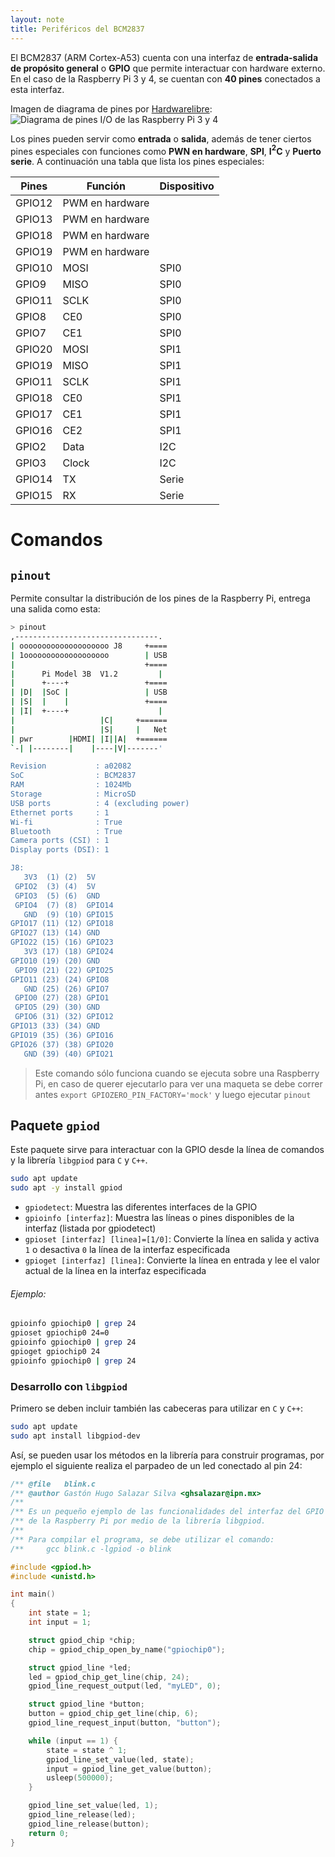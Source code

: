 ```yaml
---
layout: note
title: Periféricos del BCM2837
---
```


El BCM2837 (ARM Cortex-A53) cuenta con una interfaz de **entrada-salida de propósito general** o **GPIO** que permite interactuar con hardware externo. En el caso de la Raspberry Pi 3 y 4, se cuentan con **40 pines** conectados a esta interfaz.

Imagen de diagrama de pines por [Hardwarelibre](https://www.hwlibre.com/gpio-raspberry-pi/):
![Diagrama de pines I/O de las Raspberry Pi 3 y 4](https://www.hwlibre.com/wp-content/uploads/2020/03/gpio-raspberry-pi-4-3.png.webp)

Los pines pueden servir como **entrada** o **salida**, además de tener ciertos pines especiales con funciones como **PWN en hardware**, **SPI**, **I$^2$C** y **Puerto serie**. A continuación una tabla que lista los pines especiales:

| Pines  | Función         | Dispositivo |
|--------|-----------------|-------------|
| GPIO12 | PWM en hardware |             |
| GPIO13 | PWM en hardware |             |
| GPIO18 | PWM en hardware |             |
| GPIO19 | PWM en hardware |             |
| GPIO10 | MOSI            | SPI0        |
| GPIO9  | MISO            | SPI0        |
| GPIO11 | SCLK            | SPI0        |
| GPIO8  | CE0             | SPI0        |
| GPIO7  | CE1             | SPI0        |
| GPIO20 | MOSI            | SPI1        |
| GPIO19 | MISO            | SPI1        |
| GPIO11 | SCLK            | SPI1        |
| GPIO18 | CE0             | SPI1        |
| GPIO17 | CE1             | SPI1        |
| GPIO16 | CE2             | SPI1        |
| GPIO2  | Data            | I2C         |
| GPIO3  | Clock           | I2C         |
| GPIO14 | TX              | Serie       |
| GPIO15 | RX              | Serie       |

# Comandos
## `pinout`
Permite consultar la distribución de los pines de la Raspberry Pi, entrega una salida como esta:

```bash
> pinout
,--------------------------------.
| oooooooooooooooooooo J8     +====
| 1ooooooooooooooooooo        | USB
|                             +====
|      Pi Model 3B  V1.2         |
|      +----+                 +====
| |D|  |SoC |                 | USB
| |S|  |    |                 +====
| |I|  +----+                    |
|                   |C|     +======
|                   |S|     |   Net
| pwr        |HDMI| |I||A|  +======
`-| |--------|    |----|V|-------'

Revision           : a02082
SoC                : BCM2837
RAM                : 1024Mb
Storage            : MicroSD
USB ports          : 4 (excluding power)
Ethernet ports     : 1
Wi-fi              : True
Bluetooth          : True
Camera ports (CSI) : 1
Display ports (DSI): 1

J8:
   3V3  (1) (2)  5V
 GPIO2  (3) (4)  5V
 GPIO3  (5) (6)  GND
 GPIO4  (7) (8)  GPIO14
   GND  (9) (10) GPIO15
GPIO17 (11) (12) GPIO18
GPIO27 (13) (14) GND
GPIO22 (15) (16) GPIO23
   3V3 (17) (18) GPIO24
GPIO10 (19) (20) GND
 GPIO9 (21) (22) GPIO25
GPIO11 (23) (24) GPIO8
   GND (25) (26) GPIO7
 GPIO0 (27) (28) GPIO1
 GPIO5 (29) (30) GND
 GPIO6 (31) (32) GPIO12
GPIO13 (33) (34) GND
GPIO19 (35) (36) GPIO16
GPIO26 (37) (38) GPIO20
   GND (39) (40) GPIO21
```

> Este comando sólo funciona cuando se ejecuta sobre una Raspberry Pi, en caso de querer ejecutarlo para ver una maqueta se debe correr antes `export GPIOZERO_PIN_FACTORY='mock'` y luego ejecutar `pinout`

## Paquete `gpiod`
Este paquete sirve para interactuar con la GPIO desde la línea de comandos y la librería `libgpiod` para `C` y `C++`.

```bash
sudo apt update
sudo apt -y install gpiod
```

* `gpiodetect`: Muestra las diferentes interfaces de la GPIO
* `gpioinfo [interfaz]`: Muestra las líneas o pines disponibles de la interfaz (listada por gpiodetect)
* `gpioset [interfaz] [linea]=[1/0]`: Convierte la línea en salida y activa `1` o desactiva `0` la línea de la interfaz especificada
* `gpioget [interfaz] [linea]`: Convierte la línea en entrada y lee el valor actual de la línea en la interfaz especificada

###### Ejemplo:

```bash
gpioinfo gpiochip0 | grep 24
gpioset gpiochip0 24=0
gpioinfo gpiochip0 | grep 24
gpioget gpiochip0 24
gpioinfo gpiochip0 | grep 24
```

### Desarrollo con `libgpiod`

Primero se deben incluir también las cabeceras para utilizar en `C` y `C++`:

```bash
sudo apt update
sudo apt install libgpiod-dev
```

Así, se pueden usar los métodos en la librería para construir programas, por ejemplo el siguiente realiza el parpadeo de un led conectado al pin 24:

```c
/** @file   blink.c                                                     */
/** @author Gastón Hugo Salazar Silva <ghsalazar@ipn.mx>                */
/**                                                                     */
/** Es un pequeño ejemplo de las funcionalidades del interfaz del GPIO  */
/** de la Raspberry Pi por medio de la librería libgpiod.               */
/**                                                                     */
/** Para compilar el programa, se debe utilizar el comando:             */
/**     gcc blink.c -lgpiod -o blink                                    */

#include <gpiod.h>
#include <unistd.h>

int main()
{
    int state = 1;
    int input = 1;

    struct gpiod_chip *chip;
    chip = gpiod_chip_open_by_name("gpiochip0");

    struct gpiod_line *led;
    led = gpiod_chip_get_line(chip, 24);
    gpiod_line_request_output(led, "myLED", 0);

    struct gpiod_line *button;
    button = gpiod_chip_get_line(chip, 6);
    gpiod_line_request_input(button, "button");

    while (input == 1) {
        state = state ^ 1;
        gpiod_line_set_value(led, state);
        input = gpiod_line_get_value(button);
        usleep(500000);
    }

    gpiod_line_set_value(led, 1);
    gpiod_line_release(led);
    gpiod_line_release(button);
    return 0;
}
```
